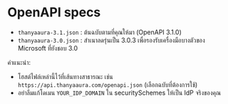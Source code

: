 
# OpenAPI specs

- `thanyaaura-3.1.json` : ต้นฉบับตามที่คุณให้มา (OpenAPI 3.1.0)
- `thanyaaura-3.0.json` : สำเนาลดรุ่นเป็น 3.0.3 เพื่อรองรับเครื่องมือบางตัวของ Microsoft ที่ยังชอบ 3.0

คำแนะนำ:
- โฮสต์ไฟล์เหล่านี้ไว้ที่เส้นทางสาธารณะ เช่น `https://api.thanyaaura.com/openapi.json` (เลือกฉบับที่ต้องการใช้)
- อย่าลืมแก้โดเมน `YOUR_IDP_DOMAIN` ใน securitySchemes ให้เป็น IdP จริงของคุณ
